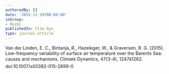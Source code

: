 ```yaml
---
authoredBy: []
date: '2015-11-19T00:00:00'
inGroup:
- NLeSC
publishedIn: Clim Dyn
type: journal-article
---
```

Van der Linden, E. C., Bintanja, R., Hazeleger, W., & Graversen, R. G. (2015). Low-frequency variability of surface air temperature over the Barents Sea: causes and mechanisms. Climate Dynamics, 47(3-4), 1247â1262. doi:10.1007/s00382-015-2899-0

